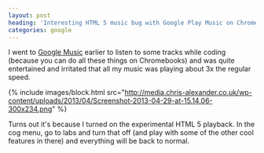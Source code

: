 ```yaml
---
layout: post
heading: 'Interesting HTML 5 music bug with Google Play Music on Chromebooks'
categories: google
---
```


I went to [Google Music](https://play.google.com/music/listen) earlier to listen to some tracks while coding (because you can do all these things on Chromebooks) and was quite entertained and irritated that all my music was playing about 3x the regular speed.

{% include images/block.html src="http://media.chris-alexander.co.uk/wp-content/uploads/2013/04/Screenshot-2013-04-29-at-15.14.06-300x234.png" %}

 

Turns out it's because I turned on the experimental HTML 5 playback. In the cog menu, go to labs and turn that off (and play with some of the other cool features in there) and everything will be back to normal.